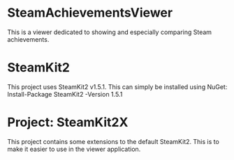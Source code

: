 SteamAchievementsViewer
=======================

This is a viewer dedicated to showing and especially comparing Steam achievements.


SteamKit2
=======================

This project uses SteamKit2 v1.5.1. This can simply be installed using NuGet:
Install-Package SteamKit2 -Version 1.5.1


Project: SteamKit2X
=======================

This project contains some extensions to the default SteamKit2. This is to make it easier to use in the viewer application.
